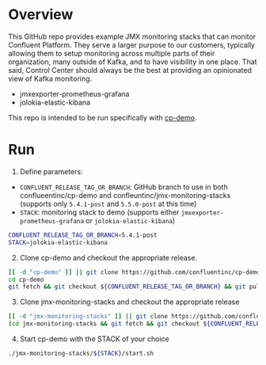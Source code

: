 # Overview

This GitHub repo provides example JMX monitoring stacks that can monitor Confluent Platform.
They serve a larger purpose to our customers, typically allowing them to setup monitoring across multiple parts of their organization, many outside of Kafka, and to have visibility in one place.
That said, Control Center should always be the best at providing an opinionated view of Kafka monitoring.

* jmxexporter-prometheus-grafana
* jolokia-elastic-kibana

This repo is intended to be run specifically with [cp-demo](https://github.com/confluentinc/cp-demo).

# Run

1. Define parameters:

* `CONFLUENT_RELEASE_TAG_OR_BRANCH`: GitHub branch to use in both conflueentinc/cp-demo and confleuntinc/jmx-monitoring-stacks (supports only `5.4.1-post` and `5.5.0-post` at this time)
* `STACK`: monitoring stack to demo (supports either `jmxexporter-prometheus-grafana` or `jolokia-elastic-kibana`)

```bash
CONFLUENT_RELEASE_TAG_OR_BRANCH=5.4.1-post
STACK=jolokia-elastic-kibana
```

2. Clone cp-demo and checkout the appropriate release.

```bash
[[ -d "cp-demo" ]] || git clone https://github.com/confluentinc/cp-demo.git
cd cp-demo
git fetch && git checkout ${CONFLUENT_RELEASE_TAG_OR_BRANCH} && git pull
```

3. Clone jmx-monitoring-stacks and checkout the appropriate release

```bash
[[ -d "jmx-monitoring-stacks" ]] || git clone https://github.com/confluentinc/jmx-monitoring-stacks.git
(cd jmx-monitoring-stacks && git fetch && git checkout ${CONFLUENT_RELEASE_TAG_OR_BRANCH} && git pull)
```

4. Start cp-demo with the STACK of your choice 

```bash
./jmx-monitoring-stacks/${STACK}/start.sh
```
